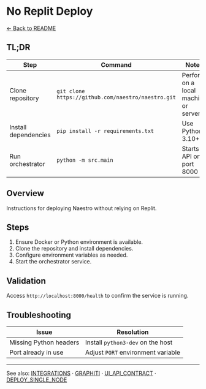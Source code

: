 # No Replit Deploy

[← Back to README](../README.md)

## TL;DR

| Step                 | Command                                            | Notes                                |
| -------------------- | -------------------------------------------------- | ------------------------------------ |
| Clone repository     | `git clone https://github.com/naestro/naestro.git` | Perform on a local machine or server |
| Install dependencies | `pip install -r requirements.txt`                  | Use Python 3.10+                     |
| Run orchestrator     | `python -m src.main`                               | Starts API on port 8000              |

## Overview

Instructions for deploying Naestro without relying on Replit.

## Steps

1. Ensure Docker or Python environment is available.
2. Clone the repository and install dependencies.
3. Configure environment variables as needed.
4. Start the orchestrator service.

## Validation

Access `http://localhost:8000/health` to confirm the service is running.

## Troubleshooting

| Issue                  | Resolution                         |
| ---------------------- | ---------------------------------- |
| Missing Python headers | Install `python3-dev` on the host  |
| Port already in use    | Adjust `PORT` environment variable |

---

See also: [INTEGRATIONS](INTEGRATIONS.md) · [GRAPHITI](GRAPHITI.md) ·
[UI_API_CONTRACT](UI_API_CONTRACT.md) · [DEPLOY_SINGLE_NODE](DEPLOY_SINGLE_NODE.md)
